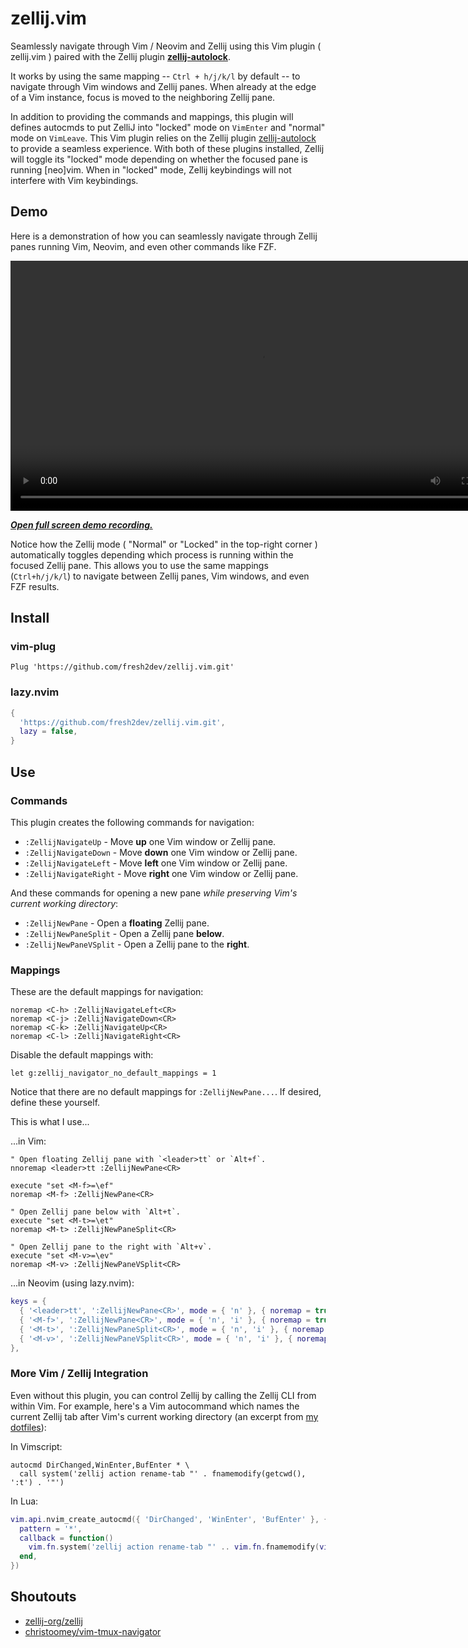 # zellij.vim

Seamlessly navigate through Vim / Neovim and Zellij using this Vim plugin ( zellij.vim ) paired with the Zellij plugin [**zellij-autolock**](https://github.com/fresh2dev/zellij-autolock).

It works by using the same mapping -- `Ctrl + h/j/k/l` by default -- to navigate through Vim windows and Zellij panes. When already at the edge of a Vim instance, focus is moved to the neighboring Zellij pane.

In addition to providing the commands and mappings, this plugin will defines autocmds to put ZelliJ into "locked" mode on `VimEnter` and "normal" mode on `VimLeave`. This Vim plugin relies on the Zellij plugin [zellij-autolock](https://github.com/fresh2dev/zellij-autolock) to provide a seamless experience. With both of these plugins installed, Zellij will toggle its "locked" mode depending on whether the focused pane is running [neo]vim. When in "locked" mode, Zellij keybindings will not interfere with Vim keybindings.

## Demo

Here is a demonstration of how you can seamlessly navigate through Zellij panes running Vim, Neovim, and even other commands like FZF.

<video autoplay="false" controls="controls" style="width: 800px;">
  <source src="https://img.fresh2.dev/1716528665751_11894996682.webm" type="video/webm"/>
  <p><i>This page does not support webm video playback.</i></p>
  <p><i><a href="https://img.fresh2.dev/1716528665751_11894996682.webm" target="_blank">Click here to watch the demo recording.</a></i></p>
</video>
<p><b><i><a href="https://img.fresh2.dev/1716528665751_11894996682.webm" target="_blank">Open full screen demo recording.</a></i></b></p>

Notice how the Zellij mode ( "Normal" or "Locked" in the top-right corner ) automatically toggles depending which process is running within the focused Zellij pane. This allows you to use the same mappings (`Ctrl+h/j/k/l`) to navigate between Zellij panes, Vim windows, and even FZF results.

## Install

### vim-plug

```vim
Plug 'https://github.com/fresh2dev/zellij.vim.git'
```

### lazy.nvim

```lua
{
  'https://github.com/fresh2dev/zellij.vim.git',
  lazy = false,
}
```

## Use

### Commands

This plugin creates the following commands for navigation:

* `:ZellijNavigateUp`    - Move **up** one Vim window or Zellij pane.
* `:ZellijNavigateDown`  - Move **down** one Vim window or Zellij pane.
* `:ZellijNavigateLeft`  - Move **left** one Vim window or Zellij pane.
* `:ZellijNavigateRight` - Move **right** one Vim window or Zellij pane.

And these commands for opening a new pane *while preserving Vim's current working directory*:

* `:ZellijNewPane`       - Open a **floating** Zellij pane.
* `:ZellijNewPaneSplit`  - Open a Zellij pane **below**.
* `:ZellijNewPaneVSplit` - Open a Zellij pane to the **right**.

### Mappings

These are the default mappings for navigation:

```vim
noremap <C-h> :ZellijNavigateLeft<CR>
noremap <C-j> :ZellijNavigateDown<CR>
noremap <C-k> :ZellijNavigateUp<CR>
noremap <C-l> :ZellijNavigateRight<CR>
```

Disable the default mappings with:

```vim
let g:zellij_navigator_no_default_mappings = 1
```

Notice that there are no default mappings for `:ZellijNewPane...`. If desired, define these yourself.

This is what I use...

...in Vim:

```vim
" Open floating Zellij pane with `<leader>tt` or `Alt+f`.
nnoremap <leader>tt :ZellijNewPane<CR>

execute "set <M-f>=\ef"
noremap <M-f> :ZellijNewPane<CR>

" Open Zellij pane below with `Alt+t`.
execute "set <M-t>=\et"
noremap <M-t> :ZellijNewPaneSplit<CR>

" Open Zellij pane to the right with `Alt+v`.
execute "set <M-v>=\ev"
noremap <M-v> :ZellijNewPaneVSplit<CR>
```

...in Neovim (using lazy.nvim):

```lua
keys = {
  { '<leader>tt', ':ZellijNewPane<CR>', mode = { 'n' }, { noremap = true } },
  { '<M-f>', ':ZellijNewPane<CR>', mode = { 'n', 'i' }, { noremap = true } },
  { '<M-t>', ':ZellijNewPaneSplit<CR>', mode = { 'n', 'i' }, { noremap = true } },
  { '<M-v>', ':ZellijNewPaneVSplit<CR>', mode = { 'n', 'i' }, { noremap = true } },
},
```

### More Vim / Zellij Integration

Even without this plugin, you can control Zellij by calling the Zellij CLI from within Vim. For example, here's a Vim autocommand which names the current Zellij tab after Vim's current working directory (an excerpt from [my dotfiles](https://github.com/fresh2dev/dotfiles)):

In Vimscript:

```vim
autocmd DirChanged,WinEnter,BufEnter * \
  call system('zellij action rename-tab "' . fnamemodify(getcwd(), ':t') . '"')
```

In Lua:

```lua
vim.api.nvim_create_autocmd({ 'DirChanged', 'WinEnter', 'BufEnter' }, {
  pattern = '*',
  callback = function()
    vim.fn.system('zellij action rename-tab "' .. vim.fn.fnamemodify(vim.fn.getcwd(), ':t') .. '"')
  end,
})
```

## Shoutouts

- [zellij-org/zellij](https://github.com/zellij-org/zellij)
- [christoomey/vim-tmux-navigator](https://github.com/christoomey/vim-tmux-navigator)
